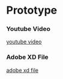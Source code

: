 # Prototype


### Youtube Video
[youtube video](https://youtu.be/Sf7ld8ejOj0)

### Adobe XD File
[adobe xd file](https://github.com/Cjbucker/StartupConnectionApp/blob/master/Auxiliary%20Files/Choose-Up%20Prototype.xd)
